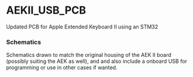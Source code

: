 # AEKII_USB_PCB
Updated PCB for Apple Extended Keyboard II using an STM32

### Schematics

Schematics drawn to match the original housing of the AEK II board (possibly suiting the AEK as well), and and also include a onboard USB for programming or use in other cases if wanted.